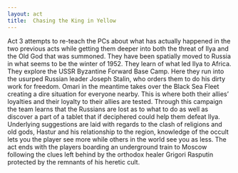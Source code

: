 ```yaml
---
layout: act
title:  Chasing the King in Yellow
---
```



Act 3 attempts to re-teach the PCs about what has actually happened in the two previous acts while getting them deeper into both the threat of Ilya and the Old God that was summoned.
They have been spatially moved to Russia in what seems to be the winter of 1952.
They learn of what led Ilya to Africa.
They explore the USSR Byzantine Forward Base Camp.
Here they run into the usurped Russian leader Joseph Stalin, who orders them to do his dirty work for freedom.
Omari in the meantime takes over the Black Sea Fleet creating a dire situation for everyone nearby.
This is where both their allies’ loyalties and their loyalty to their allies are tested.
Through this campaign the team learns that the Russians are lost as to what to do as well as discover a part of a tablet that if deciphered could help them defeat Ilya.
Underlying suggestions are laid with regards to the clash of religions and old gods, Hastur and his relationship to the region, knowledge of the occult lets you the player see more while others in the world see you as less.
The act ends with the players boarding an underground train to Moscow following the clues left behind by the orthodox healer Grigori Rasputin protected by the remnants of his heretic cult.
